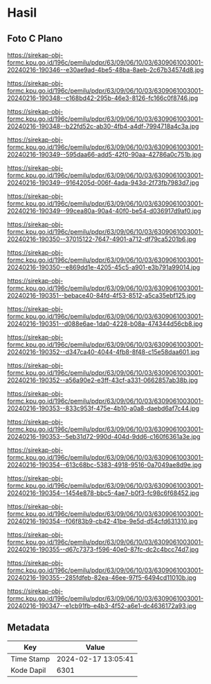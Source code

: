 # Hasil

## Foto C Plano

https://sirekap-obj-formc.kpu.go.id/196c/pemilu/pdpr/63/09/06/10/03/6309061003001-20240216-190346--e30ae9ad-4be5-48ba-8aeb-2c67b34574d8.jpg

https://sirekap-obj-formc.kpu.go.id/196c/pemilu/pdpr/63/09/06/10/03/6309061003001-20240216-190348--c168bd42-295b-46e3-8126-fc166c0f8746.jpg

https://sirekap-obj-formc.kpu.go.id/196c/pemilu/pdpr/63/09/06/10/03/6309061003001-20240216-190348--b22fd52c-ab30-4fb4-a4df-7994718a4c3a.jpg

https://sirekap-obj-formc.kpu.go.id/196c/pemilu/pdpr/63/09/06/10/03/6309061003001-20240216-190349--595daa66-add5-42f0-90aa-42786a0c751b.jpg

https://sirekap-obj-formc.kpu.go.id/196c/pemilu/pdpr/63/09/06/10/03/6309061003001-20240216-190349--9164205d-006f-4ada-943d-2f73fb7983d7.jpg

https://sirekap-obj-formc.kpu.go.id/196c/pemilu/pdpr/63/09/06/10/03/6309061003001-20240216-190349--99cea80a-90a4-40f0-be54-d036917d9af0.jpg

https://sirekap-obj-formc.kpu.go.id/196c/pemilu/pdpr/63/09/06/10/03/6309061003001-20240216-190350--37015122-7647-4901-a712-df79ca5201b6.jpg

https://sirekap-obj-formc.kpu.go.id/196c/pemilu/pdpr/63/09/06/10/03/6309061003001-20240216-190350--e869dd1e-4205-45c5-a901-e3b791a99014.jpg

https://sirekap-obj-formc.kpu.go.id/196c/pemilu/pdpr/63/09/06/10/03/6309061003001-20240216-190351--bebace40-84fd-4f53-8512-a5ca35ebf125.jpg

https://sirekap-obj-formc.kpu.go.id/196c/pemilu/pdpr/63/09/06/10/03/6309061003001-20240216-190351--d088e6ae-1da0-4228-b08a-474344d56cb8.jpg

https://sirekap-obj-formc.kpu.go.id/196c/pemilu/pdpr/63/09/06/10/03/6309061003001-20240216-190352--d347ca40-4044-4fb8-8f48-c15e58daa601.jpg

https://sirekap-obj-formc.kpu.go.id/196c/pemilu/pdpr/63/09/06/10/03/6309061003001-20240216-190352--a56a90e2-e3ff-43cf-a331-0662857ab38b.jpg

https://sirekap-obj-formc.kpu.go.id/196c/pemilu/pdpr/63/09/06/10/03/6309061003001-20240216-190353--833c953f-475e-4b10-a0a8-daebd6af7c44.jpg

https://sirekap-obj-formc.kpu.go.id/196c/pemilu/pdpr/63/09/06/10/03/6309061003001-20240216-190353--5eb31d72-990d-404d-9dd6-c160f6361a3e.jpg

https://sirekap-obj-formc.kpu.go.id/196c/pemilu/pdpr/63/09/06/10/03/6309061003001-20240216-190354--613c68bc-5383-4918-9516-0a7049ae8d9e.jpg

https://sirekap-obj-formc.kpu.go.id/196c/pemilu/pdpr/63/09/06/10/03/6309061003001-20240216-190354--1454e878-bbc5-4ae7-b0f3-fc98c6f68452.jpg

https://sirekap-obj-formc.kpu.go.id/196c/pemilu/pdpr/63/09/06/10/03/6309061003001-20240216-190354--f06f83b9-cb42-41be-9e5d-d54cfd631310.jpg

https://sirekap-obj-formc.kpu.go.id/196c/pemilu/pdpr/63/09/06/10/03/6309061003001-20240216-190355--d67c7373-f596-40e0-87fc-dc2c4bcc74d7.jpg

https://sirekap-obj-formc.kpu.go.id/196c/pemilu/pdpr/63/09/06/10/03/6309061003001-20240216-190355--285fdfeb-82ea-46ee-97f5-6494cd11010b.jpg

https://sirekap-obj-formc.kpu.go.id/196c/pemilu/pdpr/63/09/06/10/03/6309061003001-20240216-190347--e1cb91fb-e4b3-4f52-a6e1-dc4636172a93.jpg


## Metadata

| Key        | Value               |
| ---------- | ------------------- |
| Time Stamp | 2024-02-17 13:05:41 |
| Kode Dapil | 6301                |



